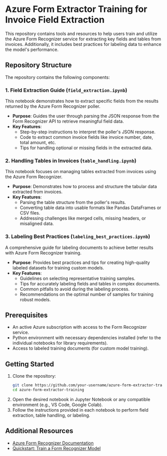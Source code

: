 
# Azure Form Extractor Training for Invoice Field Extraction

This repository contains tools and resources to help users train and utilize the Azure Form Recognizer service for extracting key fields and tables from invoices. Additionally, it includes best practices for labeling data to enhance the model's performance.

## Repository Structure

The repository contains the following components:

### 1. **Field Extraction Guide (`field_extraction.ipynb`)**

This notebook demonstrates how to extract specific fields from the results returned by the Azure Form Recognizer poller.  
- **Purpose**: Guides the user through parsing the JSON response from the Form Recognizer API to retrieve meaningful field data.  
- **Key Features**:  
  - Step-by-step instructions to interpret the poller's JSON response.  
  - Code to extract common invoice fields like invoice number, date, total amount, etc.  
  - Tips for handling optional or missing fields in the extracted data.

### 2. **Handling Tables in Invoices (`table_handling.ipynb`)**

This notebook focuses on managing tables extracted from invoices using the Azure Form Recognizer.  
- **Purpose**: Demonstrates how to process and structure the tabular data extracted from invoices.  
- **Key Features**:  
  - Parsing the table structure from the poller's results.  
  - Converting table data into usable formats like Pandas DataFrames or CSV files.  
  - Addressing challenges like merged cells, missing headers, or misaligned data.  

### 3. **Labeling Best Practices (`labeling_best_practices.ipynb`)**

A comprehensive guide for labeling documents to achieve better results with Azure Form Recognizer training.  
- **Purpose**: Provides best practices and tips for creating high-quality labeled datasets for training custom models.  
- **Key Features**:  
  - Guidelines on selecting representative training samples.  
  - Tips for accurately labeling fields and tables in complex documents.  
  - Common pitfalls to avoid during the labeling process.  
  - Recommendations on the optimal number of samples for training robust models.

## Prerequisites

- An active Azure subscription with access to the Form Recognizer service.
- Python environment with necessary dependencies installed (refer to the individual notebooks for library requirements).
- Access to labeled training documents (for custom model training).

## Getting Started

1. Clone the repository:  
   ```bash
   git clone https://github.com/your-username/azure-form-extractor-training.git
   cd azure-form-extractor-training
   ```
2. Open the desired notebook in Jupyter Notebook or any compatible environment (e.g., VS Code, Google Colab).
3. Follow the instructions provided in each notebook to perform field extraction, table handling, or labeling.

## Additional Resources

- [Azure Form Recognizer Documentation](https://learn.microsoft.com/en-us/azure/applied-ai-services/form-recognizer/)
- [Quickstart: Train a Form Recognizer Model](https://learn.microsoft.com/en-us/azure/applied-ai-services/form-recognizer/quickstarts/)


